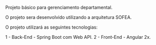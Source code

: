 Projeto básico para gerenciamento departamental.

O projeto sera desenvolvido utilizando a arquitetura SOFEA.

O projeto utilizará as seguintes tecnologias:

1 - Back-End - Spring Boot com Web API.
2 - Front-End - Angular 2x.

